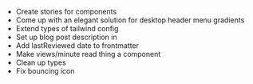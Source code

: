 - Create stories for components
- Come up with an elegant solution for desktop header menu gradients
- Extend types of tailwind config
- Set up blog post description in <head>
- Add lastReviewed date to frontmatter
- Make views/minute read thing a component
- Clean up types
- Fix bouncing icon
